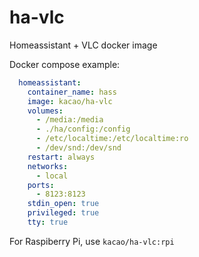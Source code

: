 # ha-vlc
Homeassistant + VLC docker image

Docker compose example:
```yaml
  homeassistant:
    container_name: hass 
    image: kacao/ha-vlc
    volumes:   
      - /media:/media
      - ./ha/config:/config
      - /etc/localtime:/etc/localtime:ro
      - /dev/snd:/dev/snd
    restart: always
    networks:
      - local
    ports:
      - 8123:8123
    stdin_open: true
    privileged: true
    tty: true
```

For Raspiberry Pi, use `kacao/ha-vlc:rpi`
